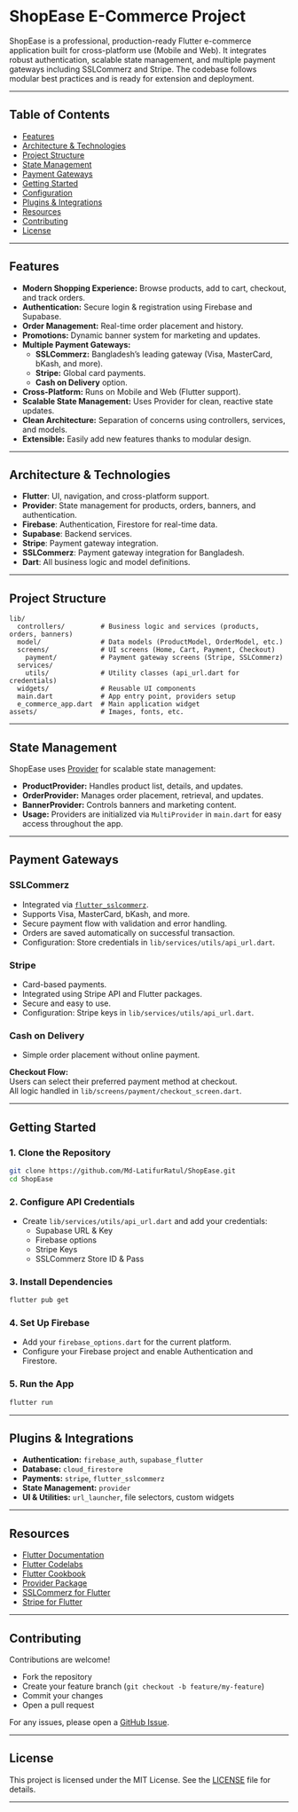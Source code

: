 # ShopEase E-Commerce Project

ShopEase is a professional, production-ready Flutter e-commerce application built for cross-platform use (Mobile and Web). It integrates robust authentication, scalable state management, and multiple payment gateways including SSLCommerz and Stripe. The codebase follows modular best practices and is ready for extension and deployment.

---

## Table of Contents

- [Features](#features)
- [Architecture & Technologies](#architecture--technologies)
- [Project Structure](#project-structure)
- [State Management](#state-management)
- [Payment Gateways](#payment-gateways)
- [Getting Started](#getting-started)
- [Configuration](#configuration)
- [Plugins & Integrations](#plugins--integrations)
- [Resources](#resources)
- [Contributing](#contributing)
- [License](#license)

---

## Features

- **Modern Shopping Experience:** Browse products, add to cart, checkout, and track orders.
- **Authentication:** Secure login & registration using Firebase and Supabase.
- **Order Management:** Real-time order placement and history.
- **Promotions:** Dynamic banner system for marketing and updates.
- **Multiple Payment Gateways:**
  - **SSLCommerz:** Bangladesh’s leading gateway (Visa, MasterCard, bKash, and more).
  - **Stripe:** Global card payments.
  - **Cash on Delivery** option.
- **Cross-Platform:** Runs on Mobile and Web (Flutter support).
- **Scalable State Management:** Uses Provider for clean, reactive state updates.
- **Clean Architecture:** Separation of concerns using controllers, services, and models.
- **Extensible:** Easily add new features thanks to modular design.

---

## Architecture & Technologies

- **Flutter**: UI, navigation, and cross-platform support.
- **Provider**: State management for products, orders, banners, and authentication.
- **Firebase**: Authentication, Firestore for real-time data.
- **Supabase**: Backend services.
- **Stripe**: Payment gateway integration.
- **SSLCommerz**: Payment gateway integration for Bangladesh.
- **Dart**: All business logic and model definitions.

---

## Project Structure

```
lib/
  controllers/         # Business logic and services (products, orders, banners)
  model/               # Data models (ProductModel, OrderModel, etc.)
  screens/             # UI screens (Home, Cart, Payment, Checkout)
    payment/           # Payment gateway screens (Stripe, SSLCommerz)
  services/
    utils/             # Utility classes (api_url.dart for credentials)
  widgets/             # Reusable UI components
  main.dart            # App entry point, providers setup
  e_commerce_app.dart  # Main application widget
assets/                # Images, fonts, etc.
```

---

## State Management

ShopEase uses [Provider](https://pub.dev/packages/provider) for scalable state management:

- **ProductProvider:** Handles product list, details, and updates.
- **OrderProvider:** Manages order placement, retrieval, and updates.
- **BannerProvider:** Controls banners and marketing content.
- **Usage:** Providers are initialized via `MultiProvider` in `main.dart` for easy access throughout the app.

---

## Payment Gateways

### SSLCommerz

- Integrated via [`flutter_sslcommerz`](https://pub.dev/packages/flutter_sslcommerz).
- Supports Visa, MasterCard, bKash, and more.
- Secure payment flow with validation and error handling.
- Orders are saved automatically on successful transaction.
- Configuration: Store credentials in `lib/services/utils/api_url.dart`.

### Stripe

- Card-based payments.
- Integrated using Stripe API and Flutter packages.
- Secure and easy to use.
- Configuration: Stripe keys in `lib/services/utils/api_url.dart`.

### Cash on Delivery

- Simple order placement without online payment.

**Checkout Flow:**  
Users can select their preferred payment method at checkout.  
All logic handled in `lib/screens/payment/checkout_screen.dart`.

---

## Getting Started

### 1. Clone the Repository

```bash
git clone https://github.com/Md-LatifurRatul/ShopEase.git
cd ShopEase
```

### 2. Configure API Credentials

- Create `lib/services/utils/api_url.dart` and add your credentials:
  - Supabase URL & Key
  - Firebase options
  - Stripe Keys
  - SSLCommerz Store ID & Pass

### 3. Install Dependencies

```bash
flutter pub get
```

### 4. Set Up Firebase

- Add your `firebase_options.dart` for the current platform.
- Configure your Firebase project and enable Authentication and Firestore.

### 5. Run the App

```bash
flutter run
```

---

## Plugins & Integrations

- **Authentication:** `firebase_auth`, `supabase_flutter`
- **Database:** `cloud_firestore`
- **Payments:** `stripe`, `flutter_sslcommerz`
- **State Management:** `provider`
- **UI & Utilities:** `url_launcher`, file selectors, custom widgets

---

## Resources

- [Flutter Documentation](https://docs.flutter.dev/)
- [Flutter Codelabs](https://docs.flutter.dev/get-started/codelab)
- [Flutter Cookbook](https://docs.flutter.dev/cookbook)
- [Provider Package](https://pub.dev/packages/provider)
- [SSLCommerz for Flutter](https://pub.dev/packages/flutter_sslcommerz)
- [Stripe for Flutter](https://pub.dev/packages/flutter_stripe)

---

## Contributing

Contributions are welcome!  
- Fork the repository
- Create your feature branch (`git checkout -b feature/my-feature`)
- Commit your changes
- Open a pull request

For any issues, please open a [GitHub Issue](https://github.com/Md-LatifurRatul/ShopEase/issues).

---

## License

This project is licensed under the MIT License. See the [LICENSE](LICENSE) file for details.

---
